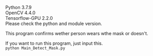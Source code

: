 Python 3.7.9  
OpenCV 4.4.0  
Tensorflow-GPU 2.2.0  
Please check the python and module version.  
  
This program confirms wether person wears wthe mask or doesn't.  
  
If you want to run this program, just input this.  
```python Main_Detect_Mask.py```
